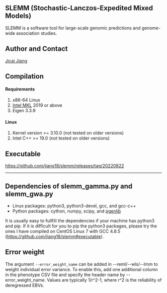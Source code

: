 ## SLEMM (Stochastic-Lanczos-Expedited Mixed Models)
SLEMM is a software tool for large-scale genomic predictions and genome-wide association studies.

## Author and Contact
[Jicai Jiang](https://cals.ncsu.edu/animal-science/people/jicai-jiang)

## Compilation
#### Requirements
1. x86-64 Linux
2. [Intel MKL](https://www.intel.com/content/www/us/en/developer/tools/oneapi/onemkl-download.html) 2019 or above
3. Eigen 3.3.9
#### Linux
1. Kernel version >= 3.10.0 (not tested on older versions)
2. Intel C++ >= 19.0 (not tested on older versions)

## Executable
https://github.com/jiang18/slemm/releases/tag/20220822

---

## Dependencies of slemm_gamma.py and slemm_gwa.py
- Linux packages: python3, python3-devel, gcc, and gcc-c++
- Python packages: cython, numpy, scipy, and [pgenlib](https://github.com/chrchang/plink-ng/tree/master/2.0/Python)

It is usually easy to fullfill the dependencies if your machine has python3 and pip. If it is difficult for you to pip the python3 packages, please try the ones I have compiled on CentOS Linux 7 with GCC 4.8.5 (https://github.com/jiang18/slemm#executable). 

## Error weight
The argument ```--error_weight_name``` can be added in --reml/--wls/--lmm to weight individual error variance. To enable this, add one additional column in the phenotype CSV file and specify the header name by --error_weight_name. Values are typically 1/r^2-1, where r^2 is the reliability of deregressed EBVs. 
